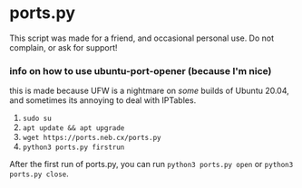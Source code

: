# ports.py

This script was made for a friend, and occasional personal use. Do not complain, or ask for support!

### info on how to use ubuntu-port-opener (because I'm nice)
this is made because UFW is a nightmare on *some* builds of Ubuntu 20.04, and sometimes its annoying to deal with IPTables.
1. `sudo su`
2. `apt update && apt upgrade`
3. `wget https://ports.neb.cx/ports.py`
4. `python3 ports.py firstrun`

After the first run of ports.py, you can run `python3 ports.py open` or `python3 ports.py close`.